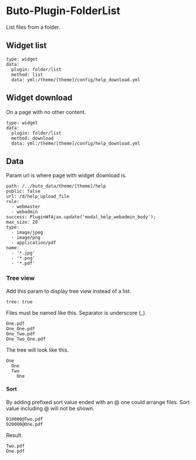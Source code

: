 # Buto-Plugin-FolderList
List files from a folder. 

## Widget list
```
type: widget
data:
  plugin: folder/list
  method: list
  data: yml:/theme/[theme]/config/help_download.yml
```

## Widget download
On a page with no other content.
```
type: widget
data:
  plugin: folder/list
  method: download
  data: yml:/theme/[theme]/config/help_download.yml
```

## Data
Param url is where page with widget download is.
```
path: /../buto_data/theme/[theme]/help
public: false
url: /d/help_upload_file
role:
  - webmaster
  - webadmin
success: PluginWfAjax.update('modal_help_webadmin_body');
max_size: 20
type:
  - image/jpeg
  - image/png
  - application/pdf
name:
  - '*.jpg'
  - '*.png'
  - '*.pdf'
```

### Tree view
Add this param to display tree view instead of a list.
```
tree: true
```
Files must be named like this. Separator is underscore (_).
```
One.pdf
One_One.pdf
One_Two.pdf
One_Two_One.pdf
```
The tree will look like this.
```
One
  One
  Two
    One
```

#### Sort
By adding prefixed sort value ended with an @ one could arrange files. Sort value including @ will not be shown.
```
010000@Two.pdf
020000@One.pdf
```
Result.
```
Two.pdf
One.pdf
```
